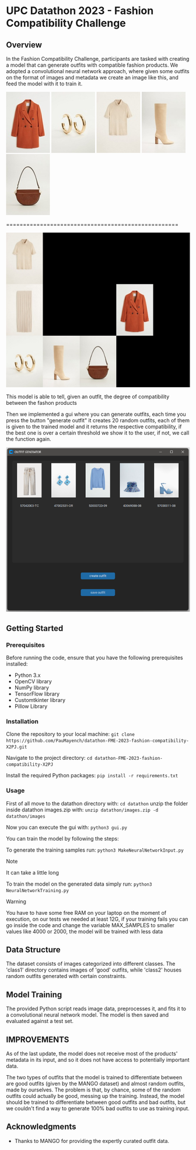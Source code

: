 # UPC Datathon 2023 - Fashion Compatibility Challenge

## Overview
In the Fashion Compatibility Challenge, participants are tasked with creating a model that can generate outfits with compatible fashion products.
We adopted a convolutional neural network approach, where given some outfits on the format of images and metadata we create an image like this, and feed the model with it to train it. 

![Product1](resources/2019_51030857_20.jpg)
![Product1](resources/2019_53003778_OR.jpg)
![Product1](resources/2019_53023716_07.jpg)
![Product1](resources/2019_53023770_04.jpg)
![Product1](resources/2019_57095923_CU.jpg)

===================================================

![Final Outfit](resources/156.jpg)

This model is able to tell, given an outfit, the degree of compatibility between the fashon products 

Then we implemented a gui where you can generate outfits, each time you press the button "generate outfit" it creates 20 random outfits, each of them is given to the trained model and it returns the respective compatibility, if the best one is over a certain threshold we show it to the user, if not, we call the function again.


![Product1](resources/exemple_outfit_gui.png)

## Getting Started

### Prerequisites
Before running the code, ensure that you have the following prerequisites installed:
- Python 3.x
- OpenCV library
- NumPy library
- TensorFlow library
- Customtkinter library
- Pillow Library


### Installation
Clone the repository to your local machine:
`git clone https://github.com/PauMayench/datathon-FME-2023-fashion-compatibility-X2PJ.git`

Navigate to the project directory:
`cd datathon-FME-2023-fashion-compatibility-X2PJ`

Install the required Python packages:
`pip install -r requirements.txt`


### Usage
First of all move to the datathon directory with:
`cd datathon`
unzip the folder inside datathon images.zip with:
`unzip datathon/images.zip -d datathon/images`

Now you can execute the gui with:
`python3 gui.py`

You can train the model by following the steps:

To generate the training samples run:
`python3 MakeNeuralNetworkInput.py`
>[!NOTE]
>It can take a little long

To train the model on the generated data simply run:
`python3 NeuralNetworkTraining.py`
>[!WARNING]
>You have to have some free RAM on your laptop on the moment of execution, on our tests we needed at least 12G, if your training fails you can go inside the code and change the variable MAX_SAMPLES to smaller values like 4000 or 2000, the model will be trained with less data


## Data Structure
The dataset consists of images categorized into different classes. The 'class1' directory contains images of 'good' outfits, while 'class2' houses random outfits generated with certain constraints.

## Model Training
The provided Python script reads image data, preprocesses it, and fits it to a convolutional neural network model. The model is then saved and evaluated against a test set. 


## IMPROVEMENTS

As of the last update, the model does not receive most of the products' metadata in its input, and so it does not have access to potentially important data.

The two types of outfits that the model is trained to differentiate between are good outfits (given by the MANGO dataset) and almost random outfits, made by ourselves. The problem is that, by chance, some of the random outfits could actually be good, messing up the training. Instead, the model should be trained to differentiate between good outfits and bad outfits, but we couldn't find a way to generate 100% bad outfits to use as training input.



## Acknowledgments
- Thanks to MANGO for providing the expertly curated outfit data.

